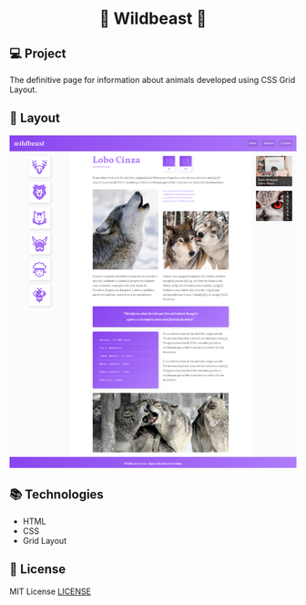 <h1 align="center">🐺 Wildbeast 🐺</h1>

## 💻 Project
The definitive page for information about animals developed using CSS Grid Layout.

## 🎨 Layout

![Layout Project](https://github.com/FelipeHonoratoo/wildbeast/blob/master/layout/layout.png)

## 📚 Technologies

* HTML
* CSS
* Grid Layout

## 📃 License

MIT License [LICENSE](https://github.com/FelipeHonoratoo/flexblog/blob/master/LICENSE)
